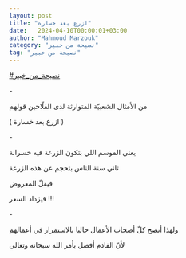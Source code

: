 ```yaml
---
layout: post
title: "ازرع بعد خسارة"
date:   2024-04-10T00:00:01+03:00
author: "Mahmoud Marzouk"
category: "نصيحة من خبير"
tag: "نصيحة من خبير"
---
```



[<u>\#نصيحة\_من\_خبير</u>](https://www.facebook.com/hashtag/%D9%86%D8%B5%D9%8A%D8%AD%D8%A9_%D9%85%D9%86_%D8%AE%D8%A8%D9%8A%D8%B1?__eep__=6&__cft__%5b0%5d=AZUelYVeJkC5JZlwycvlzxaulTKKn5MN7rmtghqz9STR6anf7wBaw3k2AeRD9NHQnroPvDzoXuf_Akn2W5Ld1LhHY2CfrJw9iy7ofdBmgJZkvkx7XadN9_4U2NGuh-uP_u74GAsWH5ozyjANVUeCI-V_DKzaaRGW0m3hFUYx237aJw&__tn__=*NK-R)

\-

من الأمثال الشعبيّة المتوارثة لدى الفلّاحين قولهم

( ازرع بعد خسارة )

\-

يعني الموسم اللي بتكون الزرعة فيه خسرانة

تاني سنة الناس بتحجم عن هذه الزرعة

فيقلّ المعروض

فيزداد السعر !!!

\-

ولهذا أنصح كلّ أصحاب الأعمال حاليا بالاستمرار في
أعمالهم

لأنّ القادم أفضل بأمر الله سبحانه وتعالى
